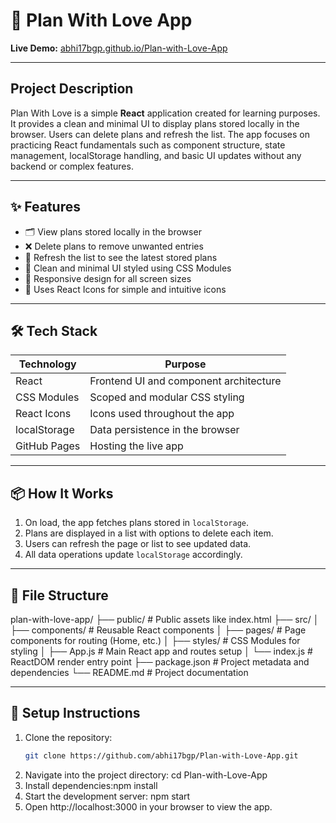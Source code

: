# 💖 Plan With Love App

**Live Demo:** [abhi17bgp.github.io/Plan-with-Love-App](https://abhi17bgp.github.io/Plan-with-Love-App/)

---

## Project Description

Plan With Love is a simple **React** application created for learning purposes. It provides a clean and minimal UI to display plans stored locally in the browser. Users can delete plans and refresh the list. The app focuses on practicing React fundamentals such as component structure, state management, localStorage handling, and basic UI updates without any backend or complex features.

---

## ✨ Features

- 🗂️ View plans stored locally in the browser  
- ❌ Delete plans to remove unwanted entries  
- 🔄 Refresh the list to see the latest stored plans  
- 🎨 Clean and minimal UI styled using CSS Modules  
- 📱 Responsive design for all screen sizes  
- 🎨 Uses React Icons for simple and intuitive icons

---

## 🛠️ Tech Stack

| Technology     | Purpose                                  |
|----------------|------------------------------------------|
| React          | Frontend UI and component architecture   |
| CSS Modules    | Scoped and modular CSS styling            |
| React Icons    | Icons used throughout the app             |
| localStorage   | Data persistence in the browser          |
| GitHub Pages   | Hosting the live app                      |

---

## 📦 How It Works

1. On load, the app fetches plans stored in `localStorage`.  
2. Plans are displayed in a list with options to delete each item.  
3. Users can refresh the page or list to see updated data.  
4. All data operations update `localStorage` accordingly.  

---

## 📁 File Structure

plan-with-love-app/
├── public/               # Public assets like index.html
├── src/
│   ├── components/       # Reusable React components
│   ├── pages/            # Page components for routing (Home, etc.)
│   ├── styles/           # CSS Modules for styling
│   ├── App.js            # Main React app and routes setup
│   └── index.js          # ReactDOM render entry point
├── package.json          # Project metadata and dependencies
└── README.md             # Project documentation


---

## 🔧 Setup Instructions

1. Clone the repository:  
   ```bash
   git clone https://github.com/abhi17bgp/Plan-with-Love-App.git
2. Navigate into the project directory: cd Plan-with-Love-App
3. Install dependencies:npm install
4. Start the development server: npm start
5. Open http://localhost:3000 in your browser to view the app.


